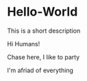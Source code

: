 # Hello-World
This is a short description 

Hi Humans!

Chase here, I like to party

I'm afriad of everything 

